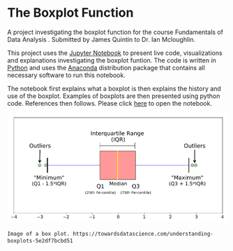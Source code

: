 # The Boxplot Function
A project investigating the boxplot function for the course Fundamentals of Data Analysis . Submitted by James Quintin to Dr. Ian Mcloughlin.

This project uses the [Jupyter Notebook](https://jupyter.org/) to present live code, visualizations and explanations investigating the boxplot funtion. The code is written in  [Python](https://www.python.org/) and uses the [Anaconda](https://www.anaconda.com/download/) distribution package that contains all necessary software to run this notebook.  

The notebook first explains what a boxplot is then explains the history and use of the boxplot. Examples of boxplots are then presented using python code. References then follows. Please click [here](https://github.com/NurseQ/The-Boxplot-Function/blob/master/The%20Boxplot%20Function.ipynb) to open the notebook.




<img src="boxplot.png">

    Image of a box plot. https://towardsdatascience.com/understanding-boxplots-5e2df7bcbd51





